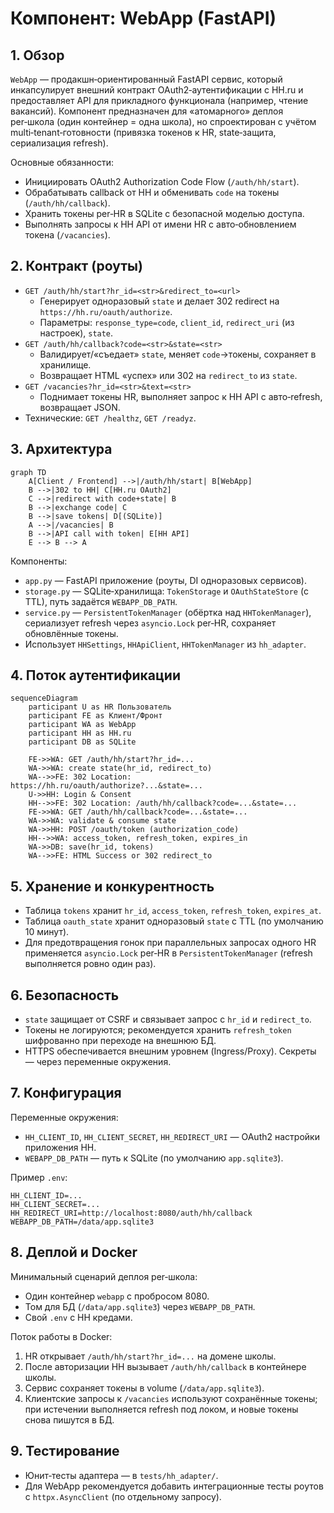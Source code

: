 # Компонент: WebApp (FastAPI)

## 1. Обзор

`WebApp` — продакшн‑ориентированный FastAPI сервис, который инкапсулирует внешний контракт OAuth2‑аутентификации с HH.ru и предоставляет API для прикладного функционала (например, чтение вакансий). Компонент предназначен для «атомарного» деплоя per‑школа (один контейнер = одна школа), но спроектирован с учётом multi‑tenant‑готовности (привязка токенов к HR, state‑защита, сериализация refresh).

Основные обязанности:
- Инициировать OAuth2 Authorization Code Flow (`/auth/hh/start`).
- Обрабатывать callback от HH и обменивать `code` на токены (`/auth/hh/callback`).
- Хранить токены per‑HR в SQLite с безопасной моделью доступа.
- Выполнять запросы к HH API от имени HR с авто‑обновлением токена (`/vacancies`).

## 2. Контракт (роуты)

- `GET /auth/hh/start?hr_id=<str>&redirect_to=<url>`
  - Генерирует одноразовый `state` и делает 302 redirect на `https://hh.ru/oauth/authorize`.
  - Параметры: `response_type=code`, `client_id`, `redirect_uri` (из настроек), `state`.
- `GET /auth/hh/callback?code=<str>&state=<str>`
  - Валидирует/«съедает» `state`, меняет `code`→токены, сохраняет в хранилище.
  - Возвращает HTML «успех» или 302 на `redirect_to` из `state`.
- `GET /vacancies?hr_id=<str>&text=<str>`
  - Поднимает токены HR, выполняет запрос к HH API с авто‑refresh, возвращает JSON.
- Технические: `GET /healthz`, `GET /readyz`.

## 3. Архитектура

```mermaid
graph TD
    A[Client / Frontend] -->|/auth/hh/start| B[WebApp]
    B -->|302 to HH| C[HH.ru OAuth2]
    C -->|redirect with code+state| B
    B -->|exchange code| C
    B -->|save tokens| D[(SQLite)]
    A -->|/vacancies| B
    B -->|API call with token| E[HH API]
    E --> B --> A
```

Компоненты:
- `app.py` — FastAPI приложение (роуты, DI одноразовых сервисов).
- `storage.py` — SQLite‑хранилища: `TokenStorage` и `OAuthStateStore` (с TTL), путь задаётся `WEBAPP_DB_PATH`.
- `service.py` — `PersistentTokenManager` (обёртка над `HHTokenManager`), сериализует refresh через `asyncio.Lock` per‑HR, сохраняет обновлённые токены.
- Использует `HHSettings`, `HHApiClient`, `HHTokenManager` из `hh_adapter`.

## 4. Поток аутентификации

```mermaid
sequenceDiagram
    participant U as HR Пользователь
    participant FE as Клиент/Фронт
    participant WA as WebApp
    participant HH as HH.ru
    participant DB as SQLite

    FE->>WA: GET /auth/hh/start?hr_id=...
    WA->>WA: create state(hr_id, redirect_to)
    WA-->>FE: 302 Location: https://hh.ru/oauth/authorize?...&state=...
    U->>HH: Login & Consent
    HH-->>FE: 302 Location: /auth/hh/callback?code=...&state=...
    FE->>WA: GET /auth/hh/callback?code=...&state=...
    WA->>WA: validate & consume state
    WA->>HH: POST /oauth/token (authorization_code)
    HH-->>WA: access_token, refresh_token, expires_in
    WA->>DB: save(hr_id, tokens)
    WA-->>FE: HTML Success or 302 redirect_to
```

## 5. Хранение и конкурентность

- Таблица `tokens` хранит `hr_id`, `access_token`, `refresh_token`, `expires_at`.
- Таблица `oauth_state` хранит одноразовый `state` с TTL (по умолчанию 10 минут).
- Для предотвращения гонок при параллельных запросах одного HR применяется `asyncio.Lock` per‑HR в `PersistentTokenManager` (refresh выполняется ровно один раз).

## 6. Безопасность

- `state` защищает от CSRF и связывает запрос с `hr_id` и `redirect_to`.
- Токены не логируются; рекомендуется хранить `refresh_token` шифрованно при переходе на внешнюю БД.
- HTTPS обеспечивается внешним уровнем (Ingress/Proxy). Секреты — через переменные окружения.

## 7. Конфигурация

Переменные окружения:
- `HH_CLIENT_ID`, `HH_CLIENT_SECRET`, `HH_REDIRECT_URI` — OAuth2 настройки приложения HH.
- `WEBAPP_DB_PATH` — путь к SQLite (по умолчанию `app.sqlite3`).

Пример `.env`:
```dotenv
HH_CLIENT_ID=...
HH_CLIENT_SECRET=...
HH_REDIRECT_URI=http://localhost:8080/auth/hh/callback
WEBAPP_DB_PATH=/data/app.sqlite3
```

## 8. Деплой и Docker

Минимальный сценарий деплоя per‑школа:
- Один контейнер `webapp` с пробросом 8080.
- Том для БД (`/data/app.sqlite3`) через `WEBAPP_DB_PATH`.
- Свой `.env` с HH кредами.

Поток работы в Docker:
1) HR открывает `/auth/hh/start?hr_id=...` на домене школы.
2) После авторизации HH вызывает `/auth/hh/callback` в контейнере школы.
3) Сервис сохраняет токены в volume (`/data/app.sqlite3`).
4) Клиентские запросы к `/vacancies` используют сохранённые токены; при истечении выполняется refresh под локом, и новые токены снова пишутся в БД.

## 9. Тестирование

- Юнит‑тесты адаптера — в `tests/hh_adapter/`.
- Для WebApp рекомендуется добавить интеграционные тесты роутов с `httpx.AsyncClient` (по отдельному запросу).

